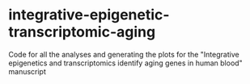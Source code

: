 # integrative-epigenetic-transcriptomic-aging
Code for all the analyses and generating the plots for the "Integrative epigenetics and transcriptomics identify aging genes in human blood" manuscript 
